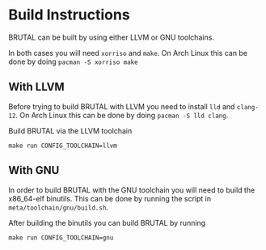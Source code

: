 # Build Instructions

BRUTAL can be built by using either LLVM or GNU toolchains.

In both cases you will need ``xorriso`` and ``make``. On Arch Linux this can be done by doing ``pacman -S xorriso make``

## With LLVM

Before trying to build BRUTAL with LLVM you need to install ``lld`` and ``clang-12``. On Arch Linux this can be done by doing ``pacman -S lld clang``.

Build BRUTAL via the LLVM toolchain

``make run CONFIG_TOOLCHAIN=llvm``

## With GNU

In order to build BRUTAL with the GNU toolchain you will need to build the x86_64-elf binutils. This can be done by running the script in ``meta/toolchain/gnu/build.sh``.

After building the binutils you can build BRUTAL by running

``make run CONFIG_TOOLCHAIN=gnu``